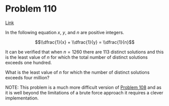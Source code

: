 # Problem 110

[Link](https://projecteuler.net/problem=110)

In the following equation $x$, $y$, and $n$ are positive integers.

$$\\dfrac{1}{x} + \\dfrac{1}{y} = \\dfrac{1}{n}$$

It can be verified that when $n = 1260$ there are $113$ distinct solutions and this is the least value of $n$ for which the total number of distinct solutions exceeds one hundred.

What is the least value of $n$ for which the number of distinct solutions exceeds four million?

NOTE: This problem is a much more difficult version of [Problem 108](problem=108) and as it is well beyond the limitations of a brute force approach it requires a clever implementation.